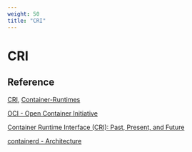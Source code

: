 ```yaml
---
weight: 50
title: "CRI"
---
```


# CRI



## Reference

[CRI](https://kubernetes.io/docs/concepts/architecture/cri/), [Container-Runtimes](https://kubernetes.io/docs/setup/production-environment/container-runtimes/)

[OCI - Open Container Initiative]()

[Container Runtime Interface (CRI): Past, Present, and Future](https://www.aquasec.com/cloud-native-academy/container-security/container-runtime-interface/)

[containerd - Architecture](https://github.com/containerd/containerd/blob/main/docs/cri/architecture.md)

[]()

[]()

[]()

[]()

[]()

[]()

[]()

[]()

[]()

[]()

[]()

[]()

[]()

[]()

[]()

[]()

[]()

[]()

[]()

[]()

[]()

[]()

[]()

[]()
